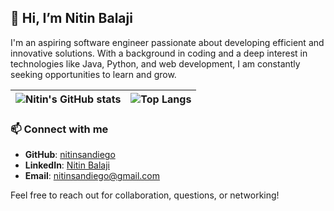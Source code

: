 ## 👋 Hi, I’m Nitin Balaji

I'm an aspiring software engineer passionate about developing efficient and innovative solutions. With a background in coding and a deep interest in technologies like Java, Python, and web development, I am constantly seeking opportunities to learn and grow.

| ![Nitin's GitHub stats](https://github-readme-stats.vercel.app/api?username=nitinsandiego&show_icons=true&theme=transparent&title_color=#539BF5&text_color=#768390)  |  ![Top Langs](https://github-readme-stats.vercel.app/api/top-langs/?username=nitinsandiego&hide_progress=true&theme=transparent) |
|---|---|

### 📫 Connect with me
- **GitHub**: [nitinsandiego](https://github.com/nitinsandiego)
- **LinkedIn**: [Nitin Balaji](https://www.linkedin.com/in/nitinbalaji/)
- **Email**: [nitinsandiego@gmail.com](mailto:nitinsandiego@gmail.com)

Feel free to reach out for collaboration, questions, or networking!

<!--
**nitinsandiego/nitinsandiego** is a ✨ _special_ ✨ repository because its `README.md` (this file) appears on your GitHub profile.

Here are some ideas to get you started:

- 🔭 I’m currently working on ...
- 🌱 I’m currently learning ...
- 👯 I’m looking to collaborate on ...
- 🤔 I’m looking for help with ...
- 💬 Ask me about ...
- 📫 How to reach me: ...
- 😄 Pronouns: ...
- ⚡ Fun fact: ...
-->
